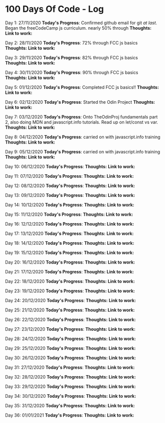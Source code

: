 # 100 Days Of Code - Log

Day 1: 27/11/2020
**Today's Progress**: Confirmed github email for git _at last_. Began the freeCodeCamp js curriculum. nearly 50% through
**Thoughts:**
**Link to work:**

Day 2: 28/11/2020
**Today's Progress**: 72% through FCC js basics
**Thoughts:**
**Link to work:**

Day 3: 29/11/2020
**Today's Progress**: 82% through FCC js basics
**Thoughts:**
**Link to work:**

Day 4: 30/11/2020
**Today's Progress**: 90% through FCC js basics
**Thoughts:**
**Link to work:**

Day 5: 01/12/2020
**Today's Progress**: Completed FCC js basics!!
**Thoughts:**
**Link to work:**

Day 6: 02/12/2020
**Today's Progress**: Started the Odin Project
**Thoughts:**
**Link to work:**

Day 7: 03/12/2020
**Today's Progress**: Onto TheOdinProj fundamentals part 2, also doing MDN and javascript.info tutorials. Read up on let/const vs var.
**Thoughts:**
**Link to work:**

Day 8: 04/12/2020
**Today's Progress**: carried on with javascript.info training
**Thoughts:**
**Link to work:**

Day 9: 05/12/2020
**Today's Progress**: carried on with javascript.info training
**Thoughts:**
**Link to work:**

Day 10: 06/12/2020
**Today's Progress**:
**Thoughts:**
**Link to work:**

Day 11: 07/12/2020
**Today's Progress**:
**Thoughts:**
**Link to work:**

Day 12: 08/12/2020
**Today's Progress**:
**Thoughts:**
**Link to work:**

Day 13: 09/12/2020
**Today's Progress**:
**Thoughts:**
**Link to work:**

Day 14: 10/12/2020
**Today's Progress**:
**Thoughts:**
**Link to work:**

Day 15: 11/12/2020
**Today's Progress**:
**Thoughts:**
**Link to work:**

Day 16: 12/12/2020
**Today's Progress**:
**Thoughts:**
**Link to work:**

Day 17: 13/12/2020
**Today's Progress**:
**Thoughts:**
**Link to work:**

Day 18: 14/12/2020
**Today's Progress**:
**Thoughts:**
**Link to work:**

Day 19: 15/12/2020
**Today's Progress**:
**Thoughts:**
**Link to work:**

Day 20: 16/12/2020
**Today's Progress**:
**Thoughts:**
**Link to work:**

Day 21: 17/12/2020
**Today's Progress**:
**Thoughts:**
**Link to work:**

Day 22: 18/12/2020
**Today's Progress**:
**Thoughts:**
**Link to work:**

Day 23: 19/12/2020
**Today's Progress**:
**Thoughts:**
**Link to work:**

Day 24: 20/12/2020
**Today's Progress**:
**Thoughts:**
**Link to work:**

Day 25: 21/12/2020
**Today's Progress**:
**Thoughts:**
**Link to work:**

Day 26: 22/12/2020
**Today's Progress**:
**Thoughts:**
**Link to work:**

Day 27: 23/12/2020
**Today's Progress**:
**Thoughts:**
**Link to work:**

Day 28: 24/12/2020
**Today's Progress**:
**Thoughts:**
**Link to work:**

Day 29: 25/12/2020
**Today's Progress**:
**Thoughts:**
**Link to work:**

Day 30: 26/12/2020
**Today's Progress**:
**Thoughts:**
**Link to work:**

Day 31: 27/12/2020
**Today's Progress**:
**Thoughts:**
**Link to work:**

Day 32: 28/12/2020
**Today's Progress**:
**Thoughts:**
**Link to work:**

Day 33: 29/12/2020
**Today's Progress**:
**Thoughts:**
**Link to work:**

Day 34: 30/12/2020
**Today's Progress**:
**Thoughts:**
**Link to work:**

Day 35: 31/12/2020
**Today's Progress**:
**Thoughts:**
**Link to work:**

Day 36: 01/01/2021
**Today's Progress**:
**Thoughts:**
**Link to work:**
